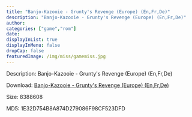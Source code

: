 ```yaml
---
title: "Banjo-Kazooie - Grunty's Revenge (Europe) (En,Fr,De)"
description: "Banjo-Kazooie - Grunty's Revenge (Europe) (En,Fr,De)"
author: 
categories: ["game","rom"]
date: 
displayInList: true
displayInMenu: false
dropCap: false
featuredImage: /img/miss/gamemiss.jpg
---
```


Description: Banjo-Kazooie - Grunty's Revenge (Europe) (En,Fr,De)

Download: <a style="text-decoration:underline;" href="https://mega.nz/#!eGASVCAJ!FikBCM6o5nNOg1uTjPB6nXb86-4KmA7c_cZrgfVJtUc" target = "_blank" rel = "nofollow" > Banjo-Kazooie - Grunty's Revenge (Europe) (En,Fr,De)</a>

Size: 8388608

MD5: 1E32D754B8A874D279086F98CF523DFD

